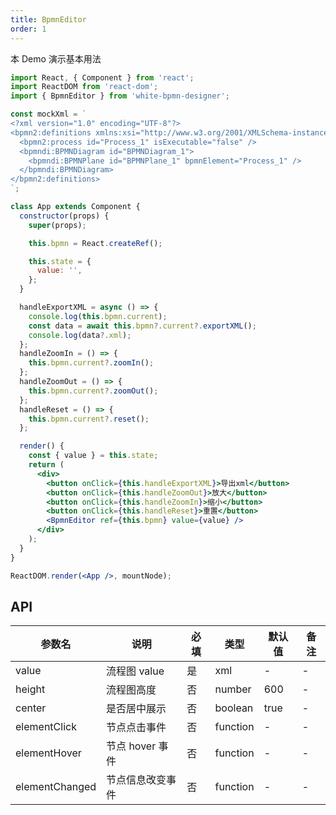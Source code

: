 ```yaml
---
title: BpmnEditor
order: 1
---
```


本 Demo 演示基本用法

```jsx
import React, { Component } from 'react';
import ReactDOM from 'react-dom';
import { BpmnEditor } from 'white-bpmn-designer';

const mockXml = `
<?xml version="1.0" encoding="UTF-8"?>
<bpmn2:definitions xmlns:xsi="http://www.w3.org/2001/XMLSchema-instance" xmlns:bpmn2="http://www.omg.org/spec/BPMN/20100524/MODEL" xmlns:bpmndi="http://www.omg.org/spec/BPMN/20100524/DI" id="sample-diagram" targetNamespace="http://bpmn.io/schema/bpmn" xsi:schemaLocation="http://www.omg.org/spec/BPMN/20100524/MODEL BPMN20.xsd">
  <bpmn2:process id="Process_1" isExecutable="false" />
  <bpmndi:BPMNDiagram id="BPMNDiagram_1">
    <bpmndi:BPMNPlane id="BPMNPlane_1" bpmnElement="Process_1" />
  </bpmndi:BPMNDiagram>
</bpmn2:definitions>
`;

class App extends Component {
  constructor(props) {
    super(props);

    this.bpmn = React.createRef();

    this.state = {
      value: '',
    };
  }

  handleExportXML = async () => {
    console.log(this.bpmn.current);
    const data = await this.bpmn?.current?.exportXML();
    console.log(data?.xml);
  };
  handleZoomIn = () => {
    this.bpmn.current?.zoomIn();
  };
  handleZoomOut = () => {
    this.bpmn.current?.zoomOut();
  };
  handleReset = () => {
    this.bpmn.current?.reset();
  };

  render() {
    const { value } = this.state;
    return (
      <div>
        <button onClick={this.handleExportXML}>导出xml</button>
        <button onClick={this.handleZoomOut}>放大</button>
        <button onClick={this.handleZoomIn}>缩小</button>
        <button onClick={this.handleReset}>重置</button>
        <BpmnEditor ref={this.bpmn} value={value} />
      </div>
    );
  }
}

ReactDOM.render(<App />, mountNode);
```

## API

| 参数名         | 说明             | 必填 | 类型     | 默认值 | 备注 |
| -------------- | ---------------- | ---- | -------- | ------ | ---- |
| value          | 流程图 value     | 是   | xml      | -      | -    |
| height         | 流程图高度       | 否   | number   | 600    | -    |
| center         | 是否居中展示     | 否   | boolean  | true   | -    |
| elementClick   | 节点点击事件     | 否   | function | -      | -    |
| elementHover   | 节点 hover 事件  | 否   | function | -      | -    |
| elementChanged | 节点信息改变事件 | 否   | function | -      | -    |
